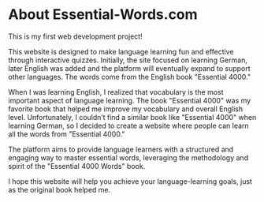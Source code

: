 # About Essential-Words.com

This is my first web development project!

This website is designed to make language learning fun and effective through interactive quizzes. Initially, the site focused on learning German, later English was added and the platform will eventually expand to support other languages. The words come from the English book "Essential 4000."

When I was learning English, I realized that vocabulary is the most important aspect of language learning. The book "Essential 4000" was my favorite book that helped me improve my vocabulary and overall English level. Unfortunately, I couldn’t find a similar book like "Essential 4000" when learning German, so I decided to create a website where people can learn all the words from "Essential 4000."

The platform aims to provide language learners with a structured and engaging way to master essential words, leveraging the methodology and spirit of the "Essential 4000 Words" book.

I hope this website will help you achieve your language-learning goals, just as the original book helped me.
